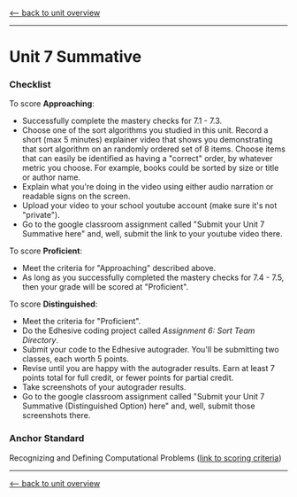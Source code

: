 [<-- back to unit overview](README.md)

---
# Unit 7 Summative

### Checklist

To score __Approaching__:
- Successfully complete the mastery checks for 7.1 - 7.3.
- Choose one of the sort algorithms you studied in this unit. Record a short (max 5 minutes) explainer video that shows you demonstrating that sort algorithm on an randomly ordered set of 8 items. Choose items that can easily be identified as having a "correct" order, by whatever metric you choose. For example, books could be sorted by size or title or author name.
- Explain what you're doing in the video using either audio narration or readable signs on the screen.
- Upload your video to your school youtube account (make sure it's not "private").
- Go to the google classroom assignment called "Submit your Unit 7 Summative here" and, well, submit the link to your youtube video there.

To score __Proficient__:
- Meet the criteria for "Approaching" described above.
- As long as you successfully completed the mastery checks for 7.4 - 7.5, then your grade will be scored at "Proficient".

To score __Distinguished__:
- Meet the criteria for "Proficient".
- Do the Edhesive coding project called _Assignment 6: Sort Team Directory_.
- Submit your code to the Edhesive autograder. You'll be submitting two classes, each worth 5 points.
- Revise until you are happy with the autograder results. Earn at least 7 points total for full credit, or fewer points for partial credit.
- Take screenshots of your autograder results.
- Go to the google classroom assignment called "Submit your Unit 7 Summative (Distinguished Option) here" and, well, submit those screenshots there.

### Anchor Standard
Recognizing and Defining Computational Problems ([link to scoring criteria](https://drive.google.com/file/d/1Q1jBjRCz1FfO964g4_Ew4SOd0kbpy-TI/view?usp=sharing))


---
[<-- back to unit overview](README.md)
